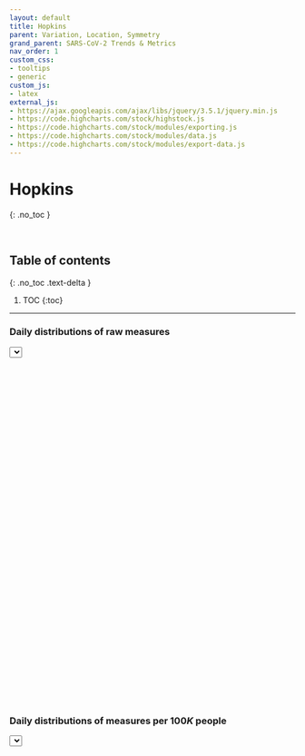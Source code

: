 ```yaml
---
layout: default
title: Hopkins
parent: Variation, Location, Symmetry
grand_parent: SARS-CoV-2 Trends & Metrics
nav_order: 1
custom_css:
- tooltips
- generic
custom_js:
- latex
external_js:
- https://ajax.googleapis.com/ajax/libs/jquery/3.5.1/jquery.min.js
- https://code.highcharts.com/stock/highstock.js
- https://code.highcharts.com/stock/modules/exporting.js
- https://code.highcharts.com/stock/modules/data.js
- https://code.highcharts.com/stock/modules/export-data.js
---
```


# Hopkins
{: .no_toc }

<br>

## Table of contents
{: .no_toc .text-delta }

1. TOC
{:toc}

---

### Daily distributions of raw measures

<div>
    <label for="option_selector"></label><select id="option_selector">
    <!-- <option id="option_selector_title">Please select a ...</option> -->
    </select>
    <script src="https://raw.githubusercontent.com/briefings/sars/develop/graphs/spreads/assets/js/pages/hopkins.js" type="text/javascript"></script>
    <div id="container0004" style="height: 590px; width: 720px; margin: 0 auto"></div>
</div>

<br>

### Daily distributions of measures per $100K$ people

<div class="introduction">
    <label for="option_selector"></label><select id="option_selector">
    <!-- <option id="option_selector_title">Please select a ...</option> -->
    </select>
    <script src="https://raw.githubusercontent.com/briefings/sars/master/graphs/spreads/assets/js/pages/hopkinsscaled.js" type="text/javascript"></script>
    <div id="container0011" style="height: 450px; width: 800px; margin: 0 auto"></div>
</div>
<div class="grid-item"></div>

<br>
<br>
<br>
<br>

<script src="https://code.highcharts.com/stock/highstock.js"></script>
<script src="https://code.highcharts.com/stock/modules/exporting.js"></script>
<script src="https://code.highcharts.com/stock/modules/data.js"></script>
<script src="https://code.highcharts.com/stock/modules/export-data.js"></script>
